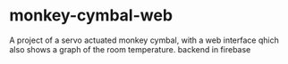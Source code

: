 # monkey-cymbal-web
A project of a servo actuated monkey cymbal, with a web interface qhich also shows a graph of the room temperature. backend in firebase
